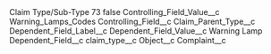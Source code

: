 <?xml version="1.0" encoding="UTF-8"?>
<CustomMetadata xmlns="http://soap.sforce.com/2006/04/metadata" xmlns:xsi="http://www.w3.org/2001/XMLSchema-instance" xmlns:xsd="http://www.w3.org/2001/XMLSchema">
    <label>Claim Type/Sub-Type 73</label>
    <protected>false</protected>
    <values>
        <field>Controlling_Field_Value__c</field>
        <value xsi:type="xsd:string">Warning_Lamps_Codes</value>
    </values>
    <values>
        <field>Controlling_Field__c</field>
        <value xsi:type="xsd:string">Claim_Parent_Type__c</value>
    </values>
    <values>
        <field>Dependent_Field_Label__c</field>
        <value xsi:nil="true"/>
    </values>
    <values>
        <field>Dependent_Field_Value__c</field>
        <value xsi:type="xsd:string">Warning Lamp</value>
    </values>
    <values>
        <field>Dependent_Field__c</field>
        <value xsi:type="xsd:string">claim_type__c</value>
    </values>
    <values>
        <field>Object__c</field>
        <value xsi:type="xsd:string">Complaint__c</value>
    </values>
</CustomMetadata>
